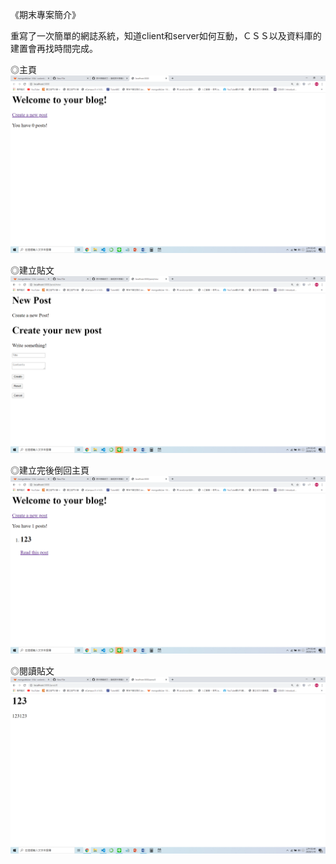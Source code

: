 《期末專案簡介》

重寫了一次簡單的網誌系統，知道client和server如何互動，ＣＳＳ以及資料庫的建置會再找時間完成。



◎主頁
![](https://github.com/ayd0122344/ws108a/blob/master/finalProject/homepage.png)

◎建立貼文
![](https://github.com/ayd0122344/ws108a/blob/master/finalProject/Create.png)

◎建立完後倒回主頁
![](https://github.com/ayd0122344/ws108a/blob/master/finalProject/afterCreate.png)

◎閱讀貼文
![](https://github.com/ayd0122344/ws108a/blob/master/finalProject/read.png)
